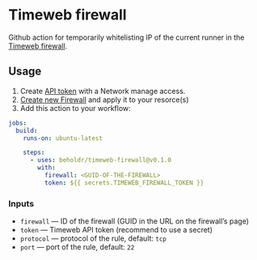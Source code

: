 # Timeweb firewall

Github action for temporarily whitelisting IP of the current runner in the
[Timeweb firewall](https://timeweb.cloud).

## Usage

1. Create [API token](https://timeweb.cloud/my/api-keys) with a Network manage
   access.
2. [Create new Firewall](https://timeweb.cloud/my/firewalls/create) and apply it
   to your resorce(s)
3. Add this action to your workflow:

```yml
jobs:
  build:
    runs-on: ubuntu-latest

    steps:
      - uses: beholdr/timeweb-firewall@v0.1.0
        with:
          firewall: <GUID-OF-THE-FIREWALL>
          token: ${{ secrets.TIMEWEB_FIREWALL_TOKEN }}
```

### Inputs

- `firewall` — ID of the firewall (GUID in the URL on the firewall’s page)
- `token` — Timeweb API token (recommend to use a secret)
- `protocol` — protocol of the rule, default: `tcp`
- `port` — port of the rule, default: `22`
